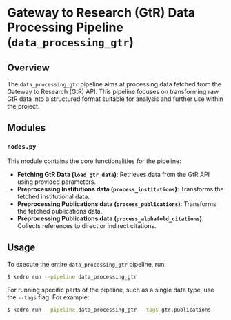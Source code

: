 # Gateway to Research (GtR) Data Processing Pipeline (`data_processing_gtr`)

## Overview
The `data_processing_gtr` pipeline aims at processing data fetched from the Gateway to Research (GtR) API. This pipeline focuses on transforming raw GtR data into a structured format suitable for analysis and further use within the project.

## Modules
### `nodes.py`
This module contains the core functionalities for the pipeline:
- **Fetching GtR Data (`load_gtr_data`)**: Retrieves data from the GtR API using provided parameters.
- **Preprocessing Institutions data (`process_institutions`)**: Transforms the fetched institutional data.
- **Preprocessing Publications data (`process_publications`)**: Transforms the fetched publications data.
- **Preprocessing Publications data (`process_alphafold_citations`)**: Collects references to direct or indirect citations.

## Usage
To execute the entire `data_processing_gtr` pipeline, run:
```bash
$ kedro run --pipeline data_processing_gtr
```

For running specific parts of the pipeline, such as a single data type, use the `--tags` flag. For example:
```bash
$ kedro run --pipeline data_processing_gtr --tags gtr.publications
```